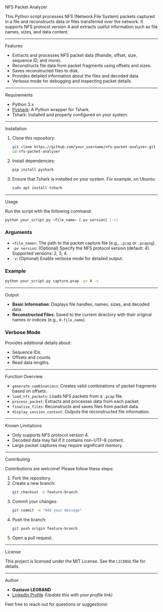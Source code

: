 
NFS Packet Analyzer

This Python script processes NFS (Network File System) packets captured in a file and reconstructs data or files transferred over the network. It supports NFS protocol version 4 and extracts useful information such as file names, sizes, and data content.

---

Features

- Extracts and processes NFS packet data (fhandle, offset, size, sequence ID, and more).
- Reconstructs file data from packet fragments using offsets and sizes.
- Saves reconstructed files to disk.
- Provides detailed information about the files and decoded data.
- Verbose mode for debugging and inspecting packet details.

---

Requirements

- Python 3.x
- [Pyshark](https://github.com/KimiNewt/pyshark): A Python wrapper for Tshark.
- Tshark: Installed and properly configured on your system.

---

Installation

1. Clone this repository:
    ```bash
    git clone https://github.com/your_username/nfs-packet-analyzer.git
    cd nfs-packet-analyzer
    ```

2. Install dependencies:
    ```bash
    pip install pyshark
    ```

3. Ensure that Tshark is installed on your system. For example, on Ubuntu:
    ```bash
    sudo apt install tshark
    ```

---

Usage

Run the script with the following command:

```bash
python your_script.py <file_name> [-pv version] [-v]
```

### Arguments

- `<file_name>`: The path to the packet capture file (e.g., `.pcap` or `.pcapng`).
- `-pv version`: (Optional) Specify the NFS protocol version (default: 4). Supported versions: 2, 3, 4.
- `-v`: (Optional) Enable verbose mode for detailed output.

### Example

```bash
python your_script.py capture.pcap -pv 4 -v
```

---

Output

- **Basic Information**: Displays file handles, names, sizes, and decoded data.
- **Reconstructed Files**: Saved to the current directory with their original names or indices (e.g., `0-file_name`).

### Verbose Mode

Provides additional details about:
- Sequence IDs.
- Offsets and counts.
- Read data lengths.

---

Function Overview

- `generate_combinations`: Creates valid combinations of packet fragments based on offsets.
- `load_nfs_packets`: Loads NFS packets from a `.pcap` file.
- `process_packet`: Extracts and processes data from each packet.
- `finalize_files`: Reconstructs and saves files from packet data.
- `display_session_context`: Outputs the reconstructed file information.

---

Known Limitations

- Only supports NFS protocol version 4.
- Decoded data may fail if it contains non-UTF-8 content.
- Large packet captures may require significant memory.

---

Contributing

Contributions are welcome! Please follow these steps:

1. Fork the repository.
2. Create a new branch:
    ```bash
    git checkout -b feature-branch
    ```
3. Commit your changes:
    ```bash
    git commit -m "Add your message"
    ```
4. Push the branch:
    ```bash
    git push origin feature-branch
    ```
5. Open a pull request.

---

License

This project is licensed under the MIT License. See the `LICENSE` file for details.

---

Author

- **Gustave LEGRAND**
- [LinkedIn Profile](https://linkedin.com/in/your-profile) *(Update this with your profile link)*

Feel free to reach out for questions or suggestions!
